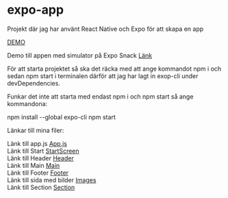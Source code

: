 # expo-app

Projekt där jag har använt React Native och Expo för att skapa en app

[DEMO]( https://oliviaisberg.github.io/expo-app/)

Demo till appen med simulator på Expo Snack
[Länk](https://snack.expo.dev/@oliviaisberg/github.com-oliviaisberg-expo-app)

För att starta projektet så ska det räcka med att ange kommandot npm i och sedan npm start i terminalen därför att jag har lagt in exop-cli under devDependencies.

Funkar det inte att starta med endast npm i och npm start så ange kommandona: 

npm install --global expo-cli 
npm start

Länkar till mina filer:

Länk till app.js [App.js](https://github.com/OliviaIsberg/expo-app/blob/main/App.js) <br>
Länk till Start [StartScreen](https://github.com/OliviaIsberg/expo-app/blob/main/Start.js) <br>
Länk till Header [Header](https://github.com/OliviaIsberg/expo-app/blob/main/Header.js)<br>
Länk till Main [Main](https://github.com/OliviaIsberg/expo-app/blob/main/Main.js)<br>
Länk till Footer [Footer](https://github.com/OliviaIsberg/expo-app/blob/main/Footer.js)<br>
Länk till sida med bilder [Images](https://github.com/OliviaIsberg/expo-app/blob/main/Images.js)<br>
Länk till Section [Section](https://github.com/OliviaIsberg/expo-app/blob/main/Section.js)
